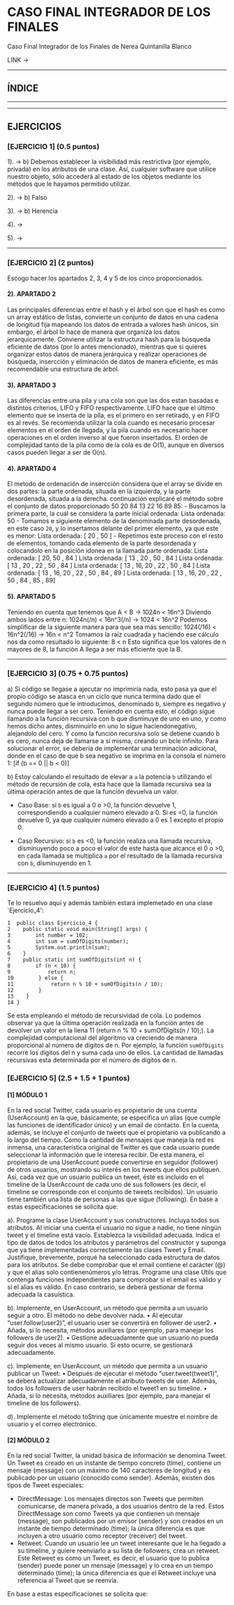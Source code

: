 # CASO FINAL INTEGRADOR DE LOS FINALES
Caso Final Integrador de los Finales de Nerea Quintanilla Blanco

LINK ->

---
## ÍNDICE


---
---

## EJERCICIOS

### [EJERCICIO 1] (0.5 puntos)
  1). -> b) Debemos establecer la visibilidad más restrictiva (por ejemplo, privada) en los atributos de una clase. Así, cualquier software que utilice nuestro objeto, sólo accederá al estado de los objetos mediante los métodos que le hayamos permitido utilizar.

  2). -> b) Falso

  3). -> b)	Herencia

  4). -> 

  5). ->

---

### [EJERCICIO 2] (2 puntos)
Escogo hacer los apartados 2, 3, 4 y 5 de los cinco proporcionados.

#### 2). APARTADO 2
  Las principales diferencias entre el hash y el árbol son que el hash es como un array estático de listas, convierte un conjunto de datos en una cadena de longitud fija mapeando los datos   de entrada a valores hash únicos, sin embargo, el árbol lo hace de manera que organiza los datos jerarquicamente. 
  Conviene utilizar la estructura hash para la búsqueda eficiente de datos (por lo antes mencionado), mientras que si quieres organizar estos datos de manera jerárquica y realizar
  operaciones de búsqueda, insercción y eliminación de datos de manera eficiente, es más recomendable una estructura de árbol.

#### 3). APARTADO 3
  Las diferencias entre una pila y una cola son que las dos estan basadas e distintos criterios, LIFO y FIFO respectivamente. LIFO hace que el último elemento que se inserta de la pila, es   el primero en ser retirado, y en FIFO es al revés.
  Se recomienda utilizar la cola cuando es necesario procesar elementos en el orden de llegada, y la pila cuando es necesario hacer operaciones en el orden inverso al que fueron
  insertados. 
  El orden de complejidad tanto de la pila como de la cola es de O(1), aunque en diversos casos pueden llegar a ser de O(n).

#### 4). APARTADO 4
  El metodo de ordenación de insercción considera que el array se divide en dos partes: la parte ordenada, situada en la izquierda, y la parte desordenada, situada a la derecha.
  continuación explicaré el método sobre el conjunto de datos proporcionado 50 20 84 13 22 16 89 85:
    - Buscamos la primera parte, la cuál se considera la parte inicial ordenada:
          Lista ordenada: 50
    - Tomamos e siguiente elemento de la denominada parte desordenada, en este caso `20`, y lo insertamos delante del primer elemento, ya que este es menor:
          Lista ordenada: [ 20 , 50 ]
    - Repetimos este proceso con el resto de elementos, tomando cada elemento de la parte desordenada y colocandolo en la posición idonea en la llamada parte ordenada:
          Lista ordenada: [ 20, 50 , 84 ]
          Lista ordenada: [ 13 , 20 , 50 , 84 ]
          Lista ordenada: [ 13 , 20 , 22 , 50 , 84 ]
          Lista ordenada: [ 13 , 16, 20 , 22 , 50 , 84 ]
          Lista ordenada: [ 13 , 16, 20 , 22 , 50 , 84 , 89 ]
          Lista ordenada: [ 13 , 16, 20 , 22 , 50 , 84 , 85 , 89]


#### 5). APARTADO 5
  Teniendo en cuenta que tenemos que 
      A < B -> 1024n < 16n^3
  Diviendo ambos lados entre n:
      1024n(/n) < 16n^3(/n) -> 1024 < 16n^2
  Podemos simplificar de la siguiente manera para que sea más sencillo:
      1024(/16) < 16n^2(/16) -> 16n < n^2
  Tomamos la raíz cuadrada y haciendo ese cálculo nos da como resultado lo siguiente:
      8 < n
  Esto significa que los valores de n mayores de 8, la función A llega a ser más eficiente que la B. 

---

### [EJERCICIO 3] (0.75 + 0.75 puntos)
  a) Si código se llegase a  ajecutar no imprimiría nada, esto pasa ya que el propio código se atasca en un ciclo que nunca termina dado que el segundo número que le introducimos,
  denominado b, siempre es negativo y nunca puede llegar a ser cero. Teniendo en cuenta esto, el código sigue llamando a la función recursiva con b que disminuye de uno en uno, y como
  hemos dicho antes, disminuirlo en uno lo sigue haciendonegativo, alejandolo del cero. Y como la función recursiva solo se detiene cuando b es cero, nunca deja de llamarse a sí misma,
  creando un bcle infinito.
  Para solucionar el error, se debería de implementar una terminación adicional, donde en el caso de que b sea negativo se imprima en la consola el número 1:
  [if (b == 0 || b < 0)]


  b) Estoy calculando el resultado de elevar a `a` la potencia `b` utilizando el método de recursión de cola, esta hace que la llamada recursiva sea la última operación antes de que la función devuelva un valor.
  * Caso Base: si `b` es igual a 0 o >0, la función devuelve 1, correspondiendo a cualquier número elevado a 0. Si es =0, la función devuelve 0, ya que cualquier número elevado a 0 es 1        excepto el propio 0.

  * Caso Recursivo: si `b` es <0, la función realiza una llamada recursiva, disminuyendo poco a poco el valor de este hasta que alcance el 0 o >0, en cada llamada se multiplica `a` por el resultado de la llamada recursiva con `b`, disminuyendo en 1.

---

### [EJERCICIO 4] (1.5 puntos)
  Te lo resuelvo aquí y además también estará implemetado en una clase `Ejercicio_4':
```
1  public class Ejercicio_4 {
2    public static void main(String[] args) {
3        int number = 102;
4        int sum = sumOfDigits(number);
5        System.out.println(sum);
6    }
7    public static int sumOfDigits(int n) {
8        if (n < 10) {
9            return n;
10        } else {
11            return n % 10 + sumOfDigits(n / 10);
12        }
13    }
14 }
```
  Se esta empleando el método de recursividad de cola. Lo podemos observar ya que la última operación realizada en la función antes de devolver un valor en la líena 11 (return n % 10 +
  sumOfDigits(n / 10);). 
  La complejidad computacional del algoritmo va creciendo de manera proporcional al número de dígitos de n. Por ejemplo, la función `sumOfDigits` recorre los dígitos del n y suma cada uno
  de ellos. La cantidad de llamadas recursivas esta determinada por el número de dígitos de n.



### [EJERCICIO 5] (2.5 + 1.5 + 1 puntos)

#### [1] MÓDULO 1
En la red social Twitter, cada usuario es propietario de una cuenta (UserAccount) en la que, básicamente, se especifica un alias (que cumple las funciones de identificador único) y un email de contacto. En la cuenta, además, se incluye el conjunto de tweets que el propietario va publicando a lo largo del tiempo.
Como la cantidad de mensajes que maneja la red es inmensa, una característica original de Twitter es que cada usuario puede seleccionar la información que le interesa recibir. De esta manera, el propietario de una UserAccount puede convertirse en seguidor (follower) de otros usuarios, mostrando su interés en los tweets que ellos publiquen. Así, cada vez que un usuario publica un tweet, éste es incluido en el timeline de la UserAccount de cada uno de sus followers (es decir, el timeline se corresponde con el conjunto de tweets recibidos). Un usuario tiene también una lista de personas a las que sigue (following). En base a estas especificaciones se solicita que:

  a). Programe la clase UserAccount y sus constructores. Incluya todos sus atributos. Al iniciar una cuenta el usuario no sigue a nadie, no tiene ningún tweet y el timeline está vacío. Establezca la visibilidad adecuada. Indica el tipo de datos de todos los atributos y parámetros del constructor y suponga que ya tiene implementadas correctamente las clases Tweet y Email. Justifique, brevemente, porqué ha seleccionado cada estructura de datos para los atributos. Se debe comprobar que el email contiene el carácter (@) y que el alias solo 
contienenúmeros y/o letras. Programe una clase Utils que contenga funciones independientes para comprobar si el email es válido y si el alias es válido. En caso contrario, se deberá gestionar de forma adecuada la casuística.

  b). Implemente, en UserAccount, un método que permita a un usuario seguir a otro. El método no debe devolver nada.
    • Al ejecutar “user.follow(user2)”, el usuario user se convertirá en follower de user2.
    • Añada, si lo necesita, métodos auxiliares (por ejemplo, para manejar los followers de user2).
    • Gestione adecuadamente que un usuario no pueda seguir dos veces al mismo usuario. Si esto ocurre, se gestionará adecuadamente.

  c). Implemente, en UserAccount, un método que permita a un usuario publicar un Tweet:
    • Después de ejecutar el método “user.tweet(tweet1)”, se deberá actualizar adecuadamente el atributo tweets de user. Además, todos los followers de user habrán recibido el tweet1 en         su timeline.
    • Añada, si lo necesita, métodos auxiliares (por ejemplo, para manejar el timeline de los
      followers).

  d). Implemente el método toString que únicamente muestre el nombre de usuario y el correo electrónico.

#### [2] MÓDULO 2
En la red social Twitter, la unidad básica de información se denomina Tweet. Un Tweet es creado en un instante de tiempo concreto (time), contiene un mensaje (message) con un máximo de 140 caracteres de longitud y es publicado por un usuario (conocido como sender). Además, existen dos tipos de Tweet especiales:

  - DirectMessage: Los mensajes directos son Tweets que permiten comunicarse, de manera privada, a dos usuarios dentro de la red. Estos DirectMessage son como Tweets ya que contienen un       mensaje (message), son publicados por un emisor (sender) y son creados en un instante de tiempo determinado (time); la única diferencia es que incluyen a otro usuario como receptor        (receiver) del tweet.
  - Retweet: Cuando un usuario lee un tweet interesante que le ha llegado a su timeline, y quiere reenviarlo a su lista de followers, crea un retweet. Este Retweet es como un Tweet, es        decir, el usuario que lo publica (sender) puede poner un mensaje (message) y lo crea en un tiempo determinado (time); la única diferencia es que el Retweet incluye una referencia al       Tweet que se reenvía.

En base a estas especificaciones se solicita que:




